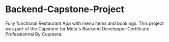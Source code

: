 # Backend-Capstone-Project

Fully functional Restaurant App with menu items and bookings. This project was part of the Capstone for Meta's Backend Developper Certificate Professionnal By Coursera.

